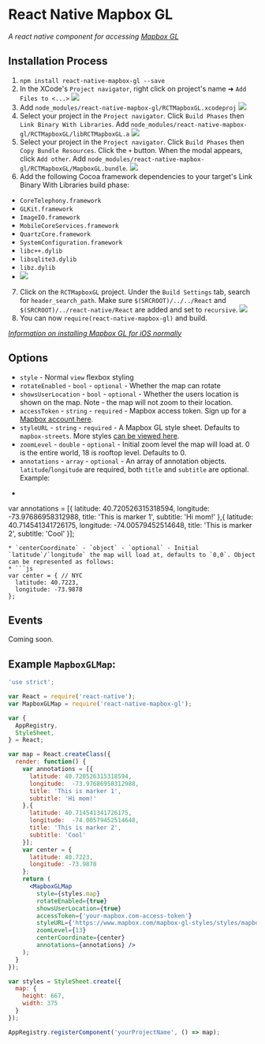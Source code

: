 # React Native Mapbox GL

_A react native component for accessing [Mapbox GL](https://www.mapbox.com/mapbox-gl/)_

## Installation Process

1. `npm install react-native-mapbox-gl --save`
2. In the XCode's `Project navigator`, right click on project's name ➜ `Add Files to <...>` ![](https://cldup.com/k0oJwOUKPN.png)
3. Add `node_modules/react-native-mapbox-gl/RCTMapboxGL.xcodeproj` ![](https://cldup.com/bnJWwtaACM.png)
4. Select your project in the `Project navigator`. Click `Build Phases` then `Link Binary With Libraries`. Add `node_modules/react-native-mapbox-gl/RCTMapboxGL/libRCTMapboxGL.a` ![](https://cldup.com/QWhL_SjobN.png)
5. Select your project in the `Project navigator`. Click `Build Phases` then `Copy Bundle Resources`. Click the `+` button. When the modal appears, click `Add other`. Add `node_modules/react-native-mapbox-gl/RCTMapboxGL/MapboxGL.bundle`. ![](https://cldup.com/Oi7uHxc1Fd.png)
6. Add the following Cocoa framework dependencies to your target's Link Binary With Libraries build phase:
  * `CoreTelephony.framework`
  * `GLKit.framework`
  * `ImageIO.framework`
  * `MobileCoreServices.framework`
  * `QuartzCore.framework`
  * `SystemConfiguration.framework`
  * `libc++.dylib`
  * `libsqlite3.dylib`
  * `libz.dylib`
  * ![](https://cldup.com/KuSEgMQQSy.gif)
7. Click on the `RCTMapboxGL` project. Under the `Build Settings` tab, search for `header_search_path`. Make sure `$(SRCROOT)/../../React` and `$(SRCROOT)/../react-native/React` are added and set to `recursive`. ![](https://cldup.com/81zUEHaKoX.png)
8. You can now `require(react-native-mapbox-gl)` and build.

_[Information on installing Mapbox GL for iOS normally](https://github.com/mapbox/mapbox-gl-native/wiki/Installing-Mapbox-GL-for-iOS)_

## Options

* `style` - Normal `view` flexbox styling
* `rotateEnabled` - `bool` - `optional` - Whether the map can rotate
* `showsUserLocation` - `bool` - `optional` - Whether the users location is shown on the map. Note - the map will not zoom to their location.
* `accessToken` - `string` - `required` - Mapbox access token. Sign up for a [Mapbox account here](mapbox.com/signup).
* `styleURL` - `string` - `required` - A Mapbox GL style sheet. Defaults to `mapbox-streets`. More styles [can be viewed here](https://www.mapbox.com/mapbox-gl-styles).
* `zoomLevel` - `double` - `optional` - Initial zoom level the map will load at. 0 is the entire world, 18 is rooftop level. Defaults to 0.
* `annotations` - `array` - `optional` - An array of annotation objects. `latitude`/`longitude` are required, both `title` and `subtitle` are optional.  Example:
* ```js
var annotations = [{
  latitude: 40.720526315318594,
  longitude:  -73.97686958312988,
  title: 'This is marker 1',
  subtitle: 'Hi mom!'
},{
  latitude: 40.714541341726175,
  longitude:  -74.00579452514648,
  title: 'This is marker 2',
  subtitle: 'Cool'
}];
```
* `centerCoordinate` - `object` - `optional` - Initial `latitude`/`longitude` the map will load at, defaults to `0,0`. Object can be represented as follows:
* ```js
var center = { // NYC
  latitude: 40.7223,
  longitude: -73.9878
};
```


## Events

Coming soon.

## Example `MapboxGLMap`:
```jsx
'use strict';

var React = require('react-native');
var MapboxGLMap = require('react-native-mapbox-gl');

var {
  AppRegistry,
  StyleSheet,
} = React;

var map = React.createClass({
  render: function() {
    var annotations = [{
      latitude: 40.720526315318594,
      longitude:  -73.97686958312988,
      title: 'This is marker 1',
      subtitle: 'Hi mom!'
    },{
      latitude: 40.714541341726175,
      longitude:  -74.00579452514648,
      title: 'This is marker 2',
      subtitle: 'Cool'
    }];
    var center = {
      latitude: 40.7223,
      longitude: -73.9878
    };
    return (
      <MapboxGLMap
        style={styles.map}
        rotateEnabled={true}
        showsUserLocation={true}
        accessToken={'your-mapbox.com-access-token'}
        styleURL={'https://www.mapbox.com/mapbox-gl-styles/styles/mapbox-streets-v7.json'}
        zoomLevel={13}
        centerCoordinate={center}
        annotations={annotations} />
    );
  }
});

var styles = StyleSheet.create({
  map: {
    height: 667,
    width: 375
  }
});

AppRegistry.registerComponent('yourProjectName', () => map);
 ```

